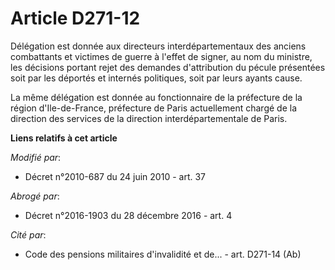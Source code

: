 # Article D271-12

Délégation est donnée aux directeurs interdépartementaux des anciens combattants et victimes de guerre à l'effet de signer,
au nom du ministre, les décisions portant rejet des demandes d'attribution du pécule présentées soit par les déportés et
internés politiques, soit par leurs ayants cause. 

La même délégation est donnée au fonctionnaire de la  préfecture de la région d'Ile-de-France, préfecture de Paris
actuellement chargé de la direction des services de la direction interdépartementale de Paris.

**Liens relatifs à cet article**

_Modifié par_:

  - Décret n°2010-687 du 24 juin 2010 - art. 37

_Abrogé par_:

  - Décret n°2016-1903 du 28 décembre 2016 - art. 4

_Cité par_:

  - Code des pensions militaires d'invalidité et de... - art. D271-14 (Ab)

